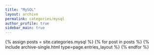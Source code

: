 ```yaml
---
title: "MySQL"
layout: archive
permalink: categories/mysql
author_profile: true
sidebar_main: true
---
```



{% assign posts = site.categories.mysql %}
{% for post in posts %} {% include archive-single.html type=page.entries_layout %} {% endfor %}
